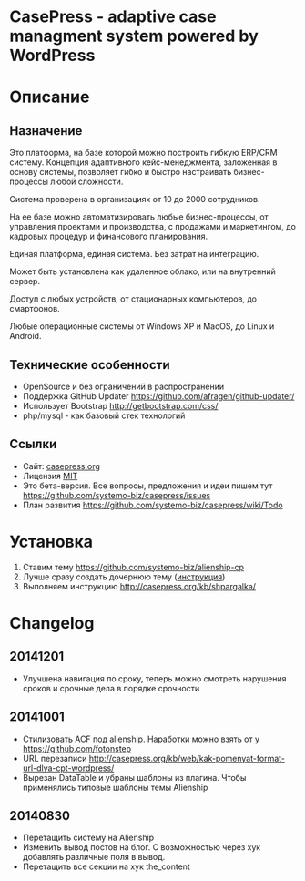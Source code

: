 CasePress - adaptive case managment system powered by WordPress
=========
# Описание

## Назначение

Это платформа, на базе которой можно построить гибкую ERP/CRM систему. Концепция адаптивного кейс-менеджмента, заложенная в основу системы, позволяет гибко и быстро настраивать бизнес-процессы любой сложности.

Система проверена в организациях от 10 до 2000 сотрудников.

На ее базе можно автоматизировать любые бизнес-процессы, от управления проектами и производства, с продажами и маркетингом, до кадровых процедур и финансового планирования.

Единая платформа, единая система. Без затрат на интеграцию.

Может быть установлена как удаленное облако, или на внутренний сервер.

Доступ с любых устройств, от стационарных компьютеров, до смартфонов.

Любые операционные системы от Windows XP и MacOS, до Linux и Android.

## Технические особенности
- OpenSource и без ограничений в распространении
- Поддержка GitHub Updater https://github.com/afragen/github-updater/
- Использует Bootstrap http://getbootstrap.com/css/
- php/mysql - как базовый стек технологий

## Ссылки

- Сайт: [casepress.org](http://casepress.org/)
- Лицензия [MIT](http://ru.wikipedia.org/wiki/%D0%9B%D0%B8%D1%86%D0%B5%D0%BD%D0%B7%D0%B8%D1%8F_MIT)
- Это бета-версия. Все вопросы, предложения и идеи пишем тут https://github.com/systemo-biz/casepress/issues
- План развития https://github.com/systemo-biz/casepress/wiki/Todo

# Установка
1. Ставим тему https://github.com/systemo-biz/alienship-cp
2. Лучше сразу создать дочернюю тему ([инструкция](http://codex.wordpress.org/%D0%94%D0%BE%D1%87%D0%B5%D1%80%D0%BD%D0%B8%D0%B5_%D1%82%D0%B5%D0%BC%D1%8B))
3. Выполняем инструкцию http://casepress.org/kb/shpargalka/


# Changelog

## 20141201
- Улучшена навигация по сроку, теперь можно смотреть нарушения сроков и срочные дела в порядке срочности

## 20141001
- Стилизовать ACF под alienship. Наработки можно взять от у https://github.com/fotonstep
- URL перезаписи http://casepress.org/kb/web/kak-pomenyat-format-url-dlya-cpt-wordpress/
- Вырезан DataTable и убраны шаблоны из плагина. Чтобы применялись типовые шаблоны темы Alienship


## 20140830
- Перетащить систему на Alienship
- Изменить вывод постов на блог. С возможностью через хук добавлять различные поля в вывод.
- Перетащить все секции на хук the_content
